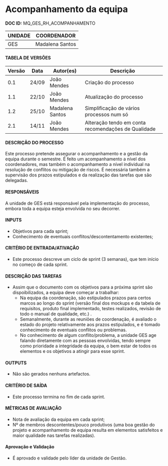
# Acompanhamento da equipa

**DOC ID:** MQ_GES_RH_ACOMPANHAMENTO

| UNIDADE | COORDENADOR |
|---------|-------------|
|GES|Madalena Santos|

#### TABELA DE VERSÕES

| Versão | Data | Autor(es) | Descrição
|---|---|---|---|
|0.1|24/09|João Mendes|Criação do processo|
|1.1|22/10|João Mendes|Atualização do processo|
|1.2|25/10|Madalena Santos|Simplificação de vários processos num só|
|2.1|14/11|João Mendes|Alteração tendo em conta recomendações de Qualidade|

#### DESCRIÇÃO DO PROCESSO

Este processo pretende assegurar o acompanhamento e a gestão da equipa durante o semestre. É feito um acompanhamento a nível dos coordenadores, mas também o acompanhamento a nível individual na resolução de conflitos ou mitigação de riscos. É necessária também a supervisão dos prazos estipulados e da realização das tarefas que são delegadas.

#### RESPONSÁVEIS

A unidade de GES está responsável pela implementação do processo, embora toda a equipa esteja envolvida no seu decorrer.

#### INPUTS

* Objetivos para cada sprint;
* Conhecimento de eventuais conflitos/descontentamento existentes;

#### CRITÉRIO DE ENTRADA/ATIVAÇÃO

* Este processo descreve um ciclo de sprint (3 semanas), que tem início no começo de cada sprint.

#### DESCRIÇÃO DAS TAREFAS

* Assim que o documento com os objetivos para a próxima sprint são dispoibilizados, a equipa deve começar a trabalhar:
	* Na equipa da coordenação, são estipulados prazos para certos marcos ao longo do sprint (versão final dos mockups e da tabela de requisitos, produto final implementado, testes realizados, revisão de todo o manual de qualidade, etc.) .
	* Semanalmente, durante as reuniões de coordenação, é avaliado o estado do projeto relativamente aos prazos estipulados, e é tomado conhecimento de eventuais conflitos ou problemas.
	* No conhecimento de algum conflito/problema, a unidade GES age falando diretamente com as pessoas envolvidas, tendo sempre como prioridade a integridade da equipa, o bem estar de todos os elementos e os objetivos a atingir para esse sprint.

#### OUTPUTS
* Não são gerados nenhuns artefactos.

#### CRITÉRIO DE SAÍDA

* Este processo termina no fim de cada sprint.

#### MÉTRICAS DE AVALIAÇÃO

* Nota de avaliação da equipa em cada sprint;
* Nº de membros descontentes/pouco produtivos (uma boa gestão do projeto e acompanhamento de equipa resulta em elementos satisfeitos e maior qualidade nas tarefas realizadas).

#### Aprovação e Validação
* É aprovado e validade pelo líder da unidade de Gestão.
